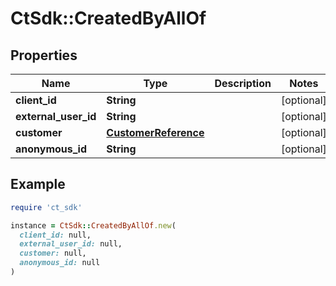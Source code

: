 # CtSdk::CreatedByAllOf

## Properties

| Name | Type | Description | Notes |
| ---- | ---- | ----------- | ----- |
| **client_id** | **String** |  | [optional] |
| **external_user_id** | **String** |  | [optional] |
| **customer** | [**CustomerReference**](CustomerReference.md) |  | [optional] |
| **anonymous_id** | **String** |  | [optional] |

## Example

```ruby
require 'ct_sdk'

instance = CtSdk::CreatedByAllOf.new(
  client_id: null,
  external_user_id: null,
  customer: null,
  anonymous_id: null
)
```

